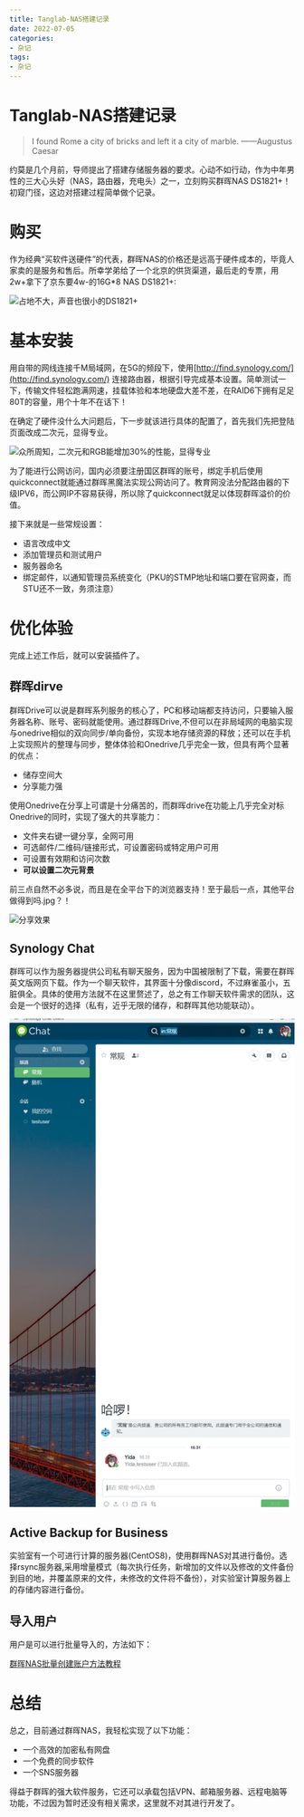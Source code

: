 ```yaml
---
title: Tanglab-NAS搭建记录
date: 2022-07-05
categories:
- 杂记
tags:
- 杂记
---
```


# Tanglab-NAS搭建记录

> I found Rome a city of bricks and left it a city of marble. ——Augustus Caesar

约莫是几个月前，导师提出了搭建存储服务器的要求。心动不如行动，作为中年男性的三大心头好（NAS，路由器，充电头）之一，立刻购买群晖NAS DS1821+！初窥门径，这边对搭建过程简单做个记录。

# 购买

作为经典“买软件送硬件”的代表，群晖NAS的价格还是远高于硬件成本的，毕竟人家卖的是服务和售后。所幸学弟给了一个北京的供货渠道，最后走的专票，用2w+拿下了京东要4w-的16G*8 NAS DS1821+:

![占地不大，声音也很小的DS1821+](https://raw.githubusercontent.com/DF-Master/yidapicbed/main/2022/2022070501.png)

# 基本安装

用自带的网线连接千M局域网，在5G的频段下，使用[http://find.synology.com/](http://find.synology.com/) 连接路由器，根据引导完成基本设置。简单测试一下，传输文件轻松跑满网速，挂载体验和本地硬盘大差不差，在RAID6下拥有足足80T的容量，用个十年不在话下！

在确定了硬件没什么大问题后，下一步就该进行具体的配置了，首先我们先把登陆页面改成二次元，显得专业。

![众所周知，二次元和RGB能增加30%的性能，显得专业](https://raw.githubusercontent.com/DF-Master/yidapicbed/main/2022/2022070502.png)


为了能进行公网访问，国内必须要注册国区群晖的账号，绑定手机后使用quickconnect就能通过群晖黑魔法实现公网访问了。教育网没法分配路由器的下级IPV6，而公网IP不容易获得，所以除了quickconnect就足以体现群晖溢价的价值。

接下来就是一些常规设置：

- 语言改成中文
- 添加管理员和测试用户
- 服务器命名
- 绑定邮件，以通知管理员系统变化（PKU的STMP地址和端口要在官网查，而STU还不一致，务须注意）

# 优化体验

完成上述工作后，就可以安装插件了。

## 群晖dirve

群晖Drive可以说是群晖系列服务的核心了，PC和移动端都支持访问，只要输入服务器名称、账号、密码就能使用。通过群晖Drive,不但可以在非局域网的电脑实现与onedrive相似的双向同步/单向备份，实现本地存储资源的释放；还可以在手机上实现照片的整理与同步，整体体验和Onedrive几乎完全一致，但具有两个显著的优点：

- 储存空间大
- 分享能力强

使用Onedrive在分享上可谓是十分痛苦的，而群晖drive在功能上几乎完全对标Onedrive的同时，实现了强大的共享能力：

- 文件夹右键一键分享，全网可用
- 可选邮件/二维码/链接形式，可设置密码或特定用户可用
- 可设置有效期和访问次数
- **可以设置二次元背景**

前三点自然不必多说，而且是在全平台下的浏览器支持！至于最后一点，其他平台做得到吗.jpg？！

![分享效果](https://raw.githubusercontent.com/DF-Master/yidapicbed/main/2022/2022070503.png)

## ****Synology Chat****

群晖可以作为服务器提供公司私有聊天服务，因为中国被限制了下载，需要在群晖英文版网页下载。作为一个聊天软件，其界面十分像discord，不过麻雀虽小，五脏俱全。具体的使用方法就不在这里赘述了，总之有工作聊天软件需求的团队，这会是一个很好的选择（私有，近乎无限的储存，和群晖其他功能联动）。

![聊天界面](https://raw.githubusercontent.com/DF-Master/yidapicbed/main/2022/2022070504.png)


## Active Backup for Business

实验室有一个可进行计算的服务器(CentOS8)，使用群晖NAS对其进行备份。选择rsync服务器,采用增量模式（每次执行任务，新增加的文件以及修改的文件备份到目的地，并覆盖原来的文件，未修改的文件将不备份），对实验室计算服务器上的存储内容进行备份。

## 导入用户

用户是可以进行批量导入的，方法如下：

[群晖NAS批量创建账户方法教程](https://zhuanlan.zhihu.com/p/153361563)

# 总结

总之，目前通过群晖NAS，我轻松实现了以下功能：

- 一个高效的加密私有网盘
- 一个免费的同步软件
- 一个SNS服务器

得益于群晖的强大软件服务，它还可以承载包括VPN、邮箱服务器、远程电脑等功能，不过因为暂时还没有相关需求，这里就不对其进行开发了。